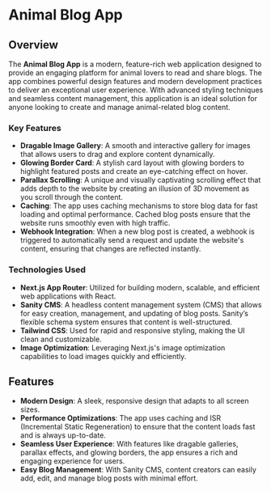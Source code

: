 # Animal Blog App

## Overview

The **Animal Blog App** is a modern, feature-rich web application designed to provide an engaging platform for animal lovers to read and share blogs. The app combines powerful design features and modern development practices to deliver an exceptional user experience. With advanced styling techniques and seamless content management, this application is an ideal solution for anyone looking to create and manage animal-related blog content.

### Key Features

- **Dragable Image Gallery**: A smooth and interactive gallery for images that allows users to drag and explore content dynamically.
- **Glowing Border Card**: A stylish card layout with glowing borders to highlight featured posts and create an eye-catching effect on hover.
- **Parallax Scrolling**: A unique and visually captivating scrolling effect that adds depth to the website by creating an illusion of 3D movement as you scroll through the content.
- **Caching**: The app uses caching mechanisms to store blog data for fast loading and optimal performance. Cached blog posts ensure that the website runs smoothly even with high traffic.
- **Webhook Integration**: When a new blog post is created, a webhook is triggered to automatically send a request and update the website's content, ensuring that changes are reflected instantly.

### Technologies Used

- **Next.js App Router**: Utilized for building modern, scalable, and efficient web applications with React.
- **Sanity CMS**: A headless content management system (CMS) that allows for easy creation, management, and updating of blog posts. Sanity’s flexible schema system ensures that content is well-structured.
- **Tailwind CSS**: Used for rapid and responsive styling, making the UI clean and customizable.
- **Image Optimization**: Leveraging Next.js's image optimization capabilities to load images quickly and efficiently.

## Features

- **Modern Design**: A sleek, responsive design that adapts to all screen sizes.
- **Performance Optimizations**: The app uses caching and ISR (Incremental Static Regeneration) to ensure that the content loads fast and is always up-to-date.
- **Seamless User Experience**: With features like dragable galleries, parallax effects, and glowing borders, the app ensures a rich and engaging experience for users.
- **Easy Blog Management**: With Sanity CMS, content creators can easily add, edit, and manage blog posts with minimal effort.

